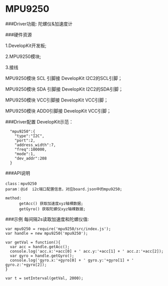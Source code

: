 # MPU9250

###Driver功能: 陀螺仪&加速度计


###硬件资源

1.DevelopKit开发板;

2.MPU9250模块;


3.接线

MPU9250模块 SCL 引脚接 DevelopKit I2C2的SCL引脚；

MPU9250模块 SDA 引脚接 DevelopKit I2C2的SDA引脚；

MPU9250模块 VCC引脚接 DevelopKit VCC引脚；

MPU9250模块 ADD0引脚接 DevelopKit VCC引脚；
 


###Driver配置
DevelopKit示范：

```
  "mpu9250":{
    "type":"I2C",
    "port":2,
    "address_width":7,
    "freq":100000,
    "mode":1,
    "dev_addr":208
  }
```


###API说明
```
class：mpu9250
param：@id  i2c端口配置信息，对应board.json中的mpu9250;

method:
      getAcc() 获取加速度xyz轴裸数据;
      getGyro() 获取陀螺仪xyz轴裸数据;
```

###示例
每间隔2s读取加速度和陀螺仪值:

```
var mpu9250 = require('mpu9250/src/index.js');
var handle = new mpu9250('mpu9250');

var getVal = function(){
  var acc = handle.getAcc();
  console.log('acc.x:'+acc[0] + ' acc.y:'+acc[1] + ' acc.z:'+acc[2]);
  var gyro = handle.getGyro();
  console.log('gyro.x:'+gyro[0] + ' gyro.y:'+gyro[1] + ' gyro.z:'+gyro[2]);
}

var t = setInterval(getVal, 2000);
```






